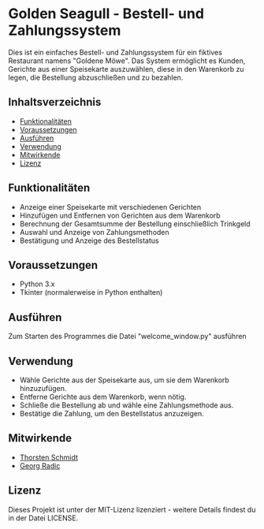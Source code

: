 # Golden Seagull - Bestell- und Zahlungssystem

Dies ist ein einfaches Bestell- und Zahlungssystem für ein fiktives Restaurant namens "Goldene Möwe". Das System ermöglicht es Kunden, Gerichte aus einer Speisekarte auszuwählen, diese in den Warenkorb zu legen, die Bestellung abzuschließen und zu bezahlen.

## Inhaltsverzeichnis

-   [Funktionalitäten](#funktionalitäten)
-   [Voraussetzungen](#voraussetzungen)
-   [Ausführen](#Ausführen)
-   [Verwendung](#verwendung)
-   [Mitwirkende](#mitwirkende)
-   [Lizenz](#lizenz)

## Funktionalitäten

-   Anzeige einer Speisekarte mit verschiedenen Gerichten
-   Hinzufügen und Entfernen von Gerichten aus dem Warenkorb
-   Berechnung der Gesamtsumme der Bestellung einschließlich Trinkgeld
-   Auswahl und Anzeige von Zahlungsmethoden
-   Bestätigung und Anzeige des Bestellstatus

## Voraussetzungen

-   Python 3.x
-   Tkinter (normalerweise in Python enthalten)

## Ausführen
Zum Starten des Programmes die Datei "welcome_window.py" ausführen

## Verwendung
-   Wähle Gerichte aus der Speisekarte aus, um sie dem Warenkorb hinzuzufügen.
-   Entferne Gerichte aus dem Warenkorb, wenn nötig.
-   Schließe die Bestellung ab und wähle eine Zahlungsmethode aus.
-   Bestätige die Zahlung, um den Bestellstatus anzuzeigen.

## Mitwirkende
-   [Thorsten Schmidt](https://github.com/tschmidt66)
-   [Georg Radic](https://github.com/datageorg) 

## Lizenz
Dieses Projekt ist unter der MIT-Lizenz lizenziert - weitere Details findest du in der Datei LICENSE.

